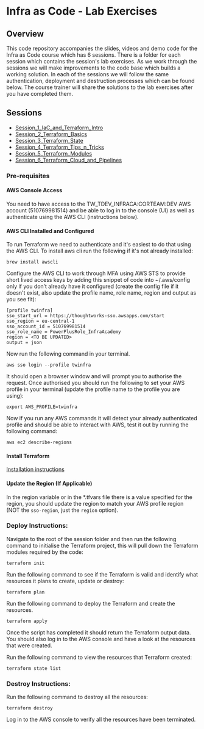 # Infra as Code - Lab Exercises

## Overview

This code repository accompanies the slides, videos and demo code for the Infra as Code course which has 6 sessions.  There is a folder for each session which contains the session's lab exercises.  As we work through the sessions we will make improvements to the code base which builds a working solution.  In each of the sessions we will follow the same authentication, deployment and destruction processes which can be found below.  The course trainer will share the solutions to the lab exercises after you have completed them.

## Sessions

- [Session_1_IaC_and_Terraform_Intro](./Session_1_IaC_and_Terraform_Intro/README.md)
- [Session_2_Terraform_Basics](./Session_2_Terraform_Basics/README.md)
- [Session_3_Terraform_State](./Session_3_Terraform_State/README.md)
- [Session_4_Terraform_Tips_n_Tricks](./Session_4_Terraform_Tips_n_Tricks/README.md)
- [Session_5_Terraform_Modules](./Session_5_Terraform_Modules/README.md)
- [Session_6_Terraform_Cloud_and_Pipelines](./Session_6_Terraform_Cloud_and_Pipelines/README.md)

### Pre-requisites

#### AWS Console Access

You need to have access to the TW_TDEV_INFRACA:CORTEAM:DEV AWS account (510769981514) and be able to log in to the console (UI) as well as authenticate using the AWS CLI (instructions below).

#### AWS CLI Installed and Configured

To run Terraform we need to authenticate and it's easiest to do that using the AWS CLI.  To install aws cli run the following if it's not already installed:

```
brew install awscli
```

Configure the AWS CLI to work through MFA using AWS STS to provide short lived access keys by adding this snippet of code into ~/.aws/config only if you don’t already have it configured (create the config file if it doesn't exist, also update the profile name, role name, region and output as you see fit):

```
[profile twinfra]
sso_start_url = https://thoughtworks-sso.awsapps.com/start
sso_region = eu-central-1
sso_account_id = 510769981514
sso_role_name = PowerPlusRole_InfraAcademy
region = <TO BE UPDATED>
output = json
```

Now run the following command in your terminal.

```
aws sso login --profile twinfra
```

It should open a browser window and will prompt you to authorise the request. Once authorised you should run the following to set your AWS profile in your terminal (update the profile name to the profile you are using):

```
export AWS_PROFILE=twinfra
```

Now if you run any AWS commands it will detect your already authenticated profile and should be able to interact with AWS, test it out by running  the following command:

```
aws ec2 describe-regions
```

#### Install Terraform

[Installation instructions](https://developer.hashicorp.com/terraform/tutorials/aws-get-started/install-cli)


#### Update the Region (If Applicable)

In the region variable or in the *.tfvars file there is a value specified for the region, you should update the region to match your AWS profile region (NOT the `sso-region`, just the `region` option).


### Deploy Instructions:

Navigate to the root of the session folder and then run the following command to initialise the Terraform project, this will pull down the Terraform modules required by the code:

```
terraform init
```

Run the following command to see if the Terraform is valid and identify what resources it plans to create, update or destroy:

```
terraform plan
```

Run the following command to deploy the Terraform and create the resources.

```
terraform apply
```

Once the script has completed it should return the Terraform output data.  You should also log in to the AWS console and have a look at the resources that were created.

Run the following command to view the resources that Terraform created:

```
terraform state list
```

### Destroy Instructions:

Run the following command to destroy all the resources:

```
terraform destroy
```

Log in to the AWS console to verify all the resources have been terminated.
